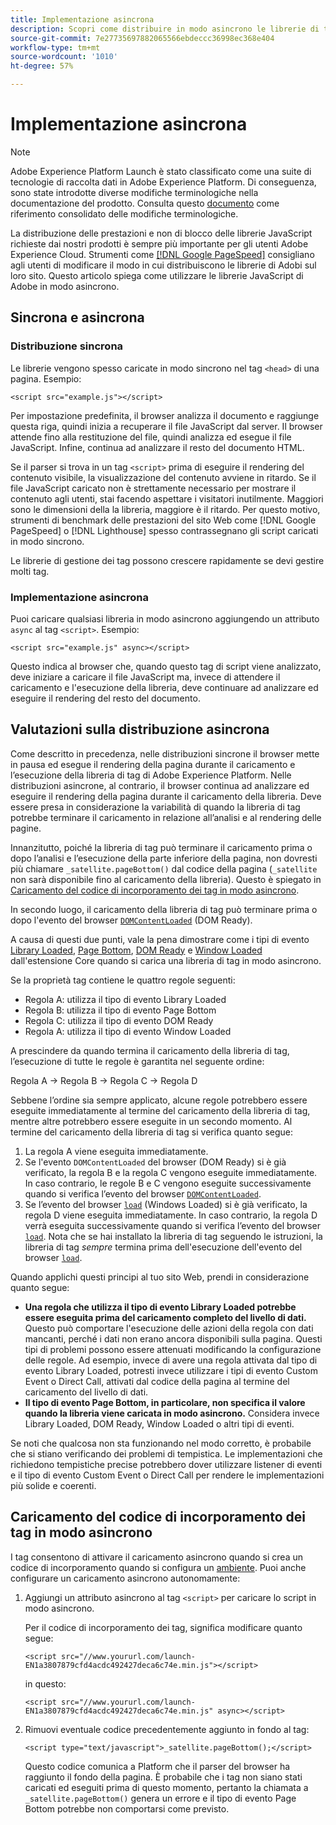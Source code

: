 ```yaml
---
title: Implementazione asincrona
description: Scopri come distribuire in modo asincrono le librerie di tag Adobe Experience Platform sul tuo sito web.
source-git-commit: 7e27735697882065566ebdeccc36998ec368e404
workflow-type: tm+mt
source-wordcount: '1010'
ht-degree: 57%

---
```


# Implementazione asincrona

>[!NOTE]
>
>Adobe Experience Platform Launch è stato classificato come una suite di tecnologie di raccolta dati in Adobe Experience Platform. Di conseguenza, sono state introdotte diverse modifiche terminologiche nella documentazione del prodotto. Consulta questo [documento](../../term-updates.md) come riferimento consolidato delle modifiche terminologiche.

La distribuzione delle prestazioni e non di blocco delle librerie JavaScript richieste dai nostri prodotti è sempre più importante per gli utenti Adobe Experience Cloud. Strumenti come [[!DNL Google PageSpeed]](https://developers.google.com/speed/pagespeed/insights/) consigliano agli utenti di modificare il modo in cui distribuiscono le librerie di Adobi sul loro sito. Questo articolo spiega come utilizzare le librerie JavaScript di Adobe in modo asincrono.

## Sincrona e asincrona

### Distribuzione sincrona

Le librerie vengono spesso caricate in modo sincrono nel tag `<head>` di una pagina. Esempio:

```markup
<script src="example.js"></script>
```

Per impostazione predefinita, il browser analizza il documento e raggiunge questa riga, quindi inizia a recuperare il file JavaScript dal server. Il browser attende fino alla restituzione del file, quindi analizza ed esegue il file JavaScript. Infine, continua ad analizzare il resto del documento HTML.

Se il parser si trova in un tag `<script>` prima di eseguire il rendering del contenuto visibile, la visualizzazione del contenuto avviene in ritardo. Se il file JavaScript caricato non è strettamente necessario per mostrare il contenuto agli utenti, stai facendo aspettare i visitatori inutilmente. Maggiori sono le dimensioni della la libreria, maggiore è il ritardo. Per questo motivo, strumenti di benchmark delle prestazioni del sito Web come [!DNL Google PageSpeed] o [!DNL Lighthouse] spesso contrassegnano gli script caricati in modo sincrono.

Le librerie di gestione dei tag possono crescere rapidamente se devi gestire molti tag.

### Implementazione asincrona

Puoi caricare qualsiasi libreria in modo asincrono aggiungendo un attributo `async` al tag `<script>`. Esempio:

```markup
<script src="example.js" async></script>
```

Questo indica al browser che, quando questo tag di script viene analizzato, deve iniziare a caricare il file JavaScript ma, invece di attendere il caricamento e l&#39;esecuzione della libreria, deve continuare ad analizzare ed eseguire il rendering del resto del documento.

## Valutazioni sulla distribuzione asincrona

Come descritto in precedenza, nelle distribuzioni sincrone il browser mette in pausa ed esegue il rendering della pagina durante il caricamento e l’esecuzione della libreria di tag di Adobe Experience Platform. Nelle distribuzioni asincrone, al contrario, il browser continua ad analizzare ed eseguire il rendering della pagina durante il caricamento della libreria. Deve essere presa in considerazione la variabilità di quando la libreria di tag potrebbe terminare il caricamento in relazione all’analisi e al rendering delle pagine.

Innanzitutto, poiché la libreria di tag può terminare il caricamento prima o dopo l’analisi e l’esecuzione della parte inferiore della pagina, non dovresti più chiamare `_satellite.pageBottom()` dal codice della pagina (`_satellite` non sarà disponibile fino al caricamento della libreria). Questo è spiegato in [Caricamento del codice di incorporamento dei tag in modo asincrono](#loading-the-tags-embed-code-asynchronously).

In secondo luogo, il caricamento della libreria di tag può terminare prima o dopo l&#39;evento del browser [`DOMContentLoaded`](https://developer.mozilla.org/it-IT/docs/Web/Events/DOMContentLoaded) (DOM Ready).

A causa di questi due punti, vale la pena dimostrare come i tipi di evento [Library Loaded](../../extensions/web/core/overview.md#library-loaded-page-top), [Page Bottom](../../extensions/web/core/overview.md#page-bottom), [DOM Ready](../../extensions/web/core/overview.md#page-bottom) e [Window Loaded](../../extensions/web/core/overview.md#window-loaded) dall&#39;estensione Core quando si carica una libreria di tag in modo asincrono.

Se la proprietà tag contiene le quattro regole seguenti:

* Regola A: utilizza il tipo di evento Library Loaded
* Regola B: utilizza il tipo di evento Page Bottom
* Regola C: utilizza il tipo di evento DOM Ready
* Regola A: utilizza il tipo di evento Window Loaded

A prescindere da quando termina il caricamento della libreria di tag, l’esecuzione di tutte le regole è garantita nel seguente ordine:

Regola A → Regola B → Regola C → Regola D

Sebbene l’ordine sia sempre applicato, alcune regole potrebbero essere eseguite immediatamente al termine del caricamento della libreria di tag, mentre altre potrebbero essere eseguite in un secondo momento. Al termine del caricamento della libreria di tag si verifica quanto segue:

1. La regola A viene eseguita immediatamente.
1. Se l&#39;evento `DOMContentLoaded` del browser (DOM Ready) si è già verificato, la regola B e la regola C vengono eseguite immediatamente. In caso contrario, le regole B e C vengono eseguite successivamente quando si verifica l’evento del browser [`DOMContentLoaded`](https://developer.mozilla.org/en-US/docs/Web/Events/DOMContentLoaded).
1. Se l’evento del browser [`load`](https://developer.mozilla.org/it-IT/docs/Web/Events/load) (Windows Loaded) si è già verificato, la regola D viene eseguita immediatamente. In caso contrario, la regola D verrà eseguita successivamente quando si verifica l’evento del browser [`load`](https://developer.mozilla.org/en-US/docs/Web/Events/load). Nota che se hai installato la libreria di tag seguendo le istruzioni, la libreria di tag *sempre* termina prima dell&#39;esecuzione dell&#39;evento del browser [`load`](https://developer.mozilla.org/en-US/docs/Web/Events/load).

Quando applichi questi principi al tuo sito Web, prendi in considerazione quanto segue:

* **Una regola che utilizza il tipo di evento Library Loaded potrebbe essere eseguita prima del caricamento completo del livello di dati.**  Questo può comportare l&#39;esecuzione delle azioni della regola con dati mancanti, perché i dati non erano ancora disponibili sulla pagina. Questi tipi di problemi possono essere attenuati modificando la configurazione delle regole. Ad esempio, invece di avere una regola attivata dal tipo di evento Library Loaded, potresti invece utilizzare i tipi di evento Custom Event o Direct Call, attivati dal codice della pagina al termine del caricamento del livello di dati.
* **Il tipo di evento Page Bottom, in particolare, non specifica il valore quando la libreria viene caricata in modo asincrono.**  Considera invece Library Loaded, DOM Ready, Window Loaded o altri tipi di eventi.

Se noti che qualcosa non sta funzionando nel modo corretto, è probabile che si stiano verificando dei problemi di tempistica. Le implementazioni che richiedono tempistiche precise potrebbero dover utilizzare listener di eventi e il tipo di evento Custom Event o Direct Call per rendere le implementazioni più solide e coerenti.

## Caricamento del codice di incorporamento dei tag in modo asincrono

I tag consentono di attivare il caricamento asincrono quando si crea un codice di incorporamento quando si configura un [ambiente](../publishing/environments.md). Puoi anche configurare un caricamento asincrono autonomamente:

1. Aggiungi un attributo asincrono al tag `<script>` per caricare lo script in modo asincrono.

   Per il codice di incorporamento dei tag, significa modificare quanto segue:

   ```markup
   <script src="//www.yoururl.com/launch-EN1a3807879cfd4acdc492427deca6c74e.min.js"></script>
   ```

   in questo:

   ```markup
   <script src="//www.yoururl.com/launch-EN1a3807879cfd4acdc492427deca6c74e.min.js" async></script>
   ```

1. Rimuovi eventuale codice precedentemente aggiunto in fondo al tag:

   ```markup
   <script type="text/javascript">_satellite.pageBottom();</script>
   ```

   Questo codice comunica a Platform che il parser del browser ha raggiunto il fondo della pagina. È probabile che i tag non siano stati caricati ed eseguiti prima di questo momento, pertanto la chiamata a `_satellite.pageBottom()` genera un errore e il tipo di evento Page Bottom potrebbe non comportarsi come previsto.
